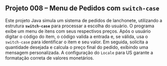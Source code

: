 ## Projeto 008 – Menu de Pedidos com `switch-case`

Este projeto Java simula um sistema de pedidos de lanchonete, utilizando a estrutura **`switch-case`** para processar a escolha do usuário. O programa exibe um menu de itens com seus respectivos preços. Após o usuário digitar o código do item, o código valida a entrada e, se válida, usa o `switch-case` para identificar o item e seu valor. Em seguida, solicita a quantidade desejada e calcula o preço final do pedido, exibindo uma mensagem personalizada. A configuração do `Locale` para US garante a formatação correta de valores monetários.

